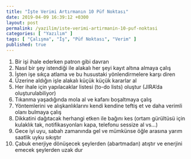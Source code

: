 ```yaml
---
title: "İşte Verimi Artırmanın 10 Püf Noktası"
date: 2019-04-09 16:39:12 +0300
layout: post
permalink: /yazilim/iste-verimi-artirmanin-10-puf-noktasi
categories: [ "Yazılım" ]
tags: [ "Çalışma", "İş", "Püf Noktası", "Verim" ]
published: true
---
```


1. Bir işi ihale ederken patron gibi davran
2. Nasıl bir şey istendiği ile alakalı her şeyi kayıt altına almaya çalış
3. İşten işe sıkça atlama ve bu husustaki yönlendirmelere karşı diren
4. Üzerine aldığın işle alakalı küçük küçük kararlar al
5. Her ihale için yapılacaklar listesi (to-do lists) oluştur (JIRA’da oluşturulabiliyor)
6. Tıkanma yaşadığında mola al ve kafanı boşaltmaya çalış
7. Yöntemlerini ve alışkanlıklarını kendi kendine teftiş et ve daha verimli olanı bulmaya çalış
8. Dikkatini dağıtacak herhangi etken ile bağını kes (ortam gürültüsü için kulaklık tak, notifikasyonları kapa, telefonu sessize al vs…)
9. Gece iyi uyu, sabah zamanında gel ve mümkünse öğle arasına yarım saatlik uyku sıkıştır
10. Çabuk enerjiye dönüşecek şeylerden (abartmadan) atıştır ve enerjini emecek şeylerden uzak dur